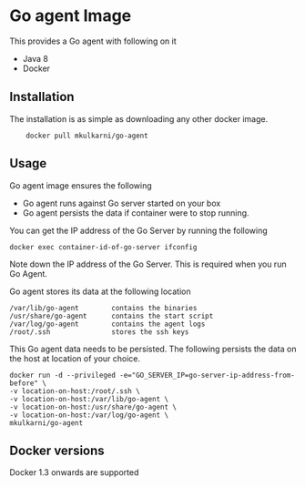 Go agent Image
=================

This provides a Go agent with following on it

- Java 8
- Docker 

## Installation

The installation is as simple as downloading any other docker image.

        docker pull mkulkarni/go-agent

## Usage

Go agent image ensures the following
- Go agent runs against Go server started on your box
- Go agent persists the data if container were to stop running.

You can get the IP address of the Go Server by running the following

	docker exec container-id-of-go-server ifconfig

Note down the IP address of the Go Server. This is required when you run Go Agent.

Go agent stores its data at the following location

	/var/lib/go-agent        contains the binaries
	/usr/share/go-agent      contains the start script
	/var/log/go-agent        contains the agent logs
	/root/.ssh               stores the ssh keys

This Go agent data needs to be persisted. The following persists the data on the host at location of your choice. 

	docker run -d --privileged -e="GO_SERVER_IP=go-server-ip-address-from-before" \ 
	-v location-on-host:/root/.ssh \
	-v location-on-host:/var/lib/go-agent \
	-v location-on-host:/usr/share/go-agent \
	-v location-on-host:/var/log/go-agent \ 
	mkulkarni/go-agent

## Docker versions

Docker 1.3 onwards are supported
